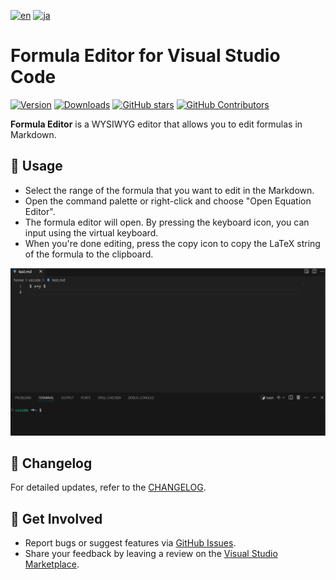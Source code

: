 [![en](https://img.shields.io/badge/English-blue.svg?style=flat-square)](README.md)
[![ja](https://img.shields.io/badge/日本語-red.svg?style=flat-square)](README.ja.md)

# Formula Editor for Visual Studio Code

[![Version](https://img.shields.io/vscode-marketplace/v/kurusugawa-computer.formula-editor.svg?style=flat-square&label=vscode%20marketplace)](https://marketplace.visualstudio.com/items?itemName=kurusugawa-computer.formula-editor)
[![Downloads](https://img.shields.io/vscode-marketplace/d/kurusugawa-computer.formula-editor.svg?style=flat-square)](https://marketplace.visualstudio.com/items?itemName=kurusugawa-computer.formula-editor)
[![GitHub stars](https://img.shields.io/github/stars/kurusugawa-computer/formula-editor-vscode.svg?style=flat-square&label=github%20stars)](https://github.com/kurusugawa-computer/formula-editor-vscode)
[![GitHub Contributors](https://img.shields.io/github/contributors/kurusugawa-computer/formula-editor-vscode.svg?style=flat-square)](https://github.com/kurusugawa-computer/formula-editor-vscode/graphs/contributors)

**Formula Editor** is a WYSIWYG editor that allows you to edit formulas in Markdown.

## 🌟 Usage

- Select the range of the formula that you want to edit in the Markdown.
- Open the command palette or right-click and choose "Open Equation Editor".
- The formula editor will open. By pressing the keyboard icon, you can input using the virtual keyboard.
- When you're done editing, press the copy icon to copy the LaTeX string of the formula to the clipboard.

<img src="https://github.com/kurusugawa-computer/formula-editor-vscode/raw/main/images/usage.gif" alt="Basic Usage" width="1024">

## 🔄 Changelog

For detailed updates, refer to the [CHANGELOG](CHANGELOG.md).

## 🤝 Get Involved

- Report bugs or suggest features via [GitHub Issues](https://github.com/kurusugawa-computer/formula-editor-vscode/issues).
- Share your feedback by leaving a review on the [Visual Studio Marketplace](https://marketplace.visualstudio.com/items?itemName=kurusugawa-computer.formula-editor#review-details).
